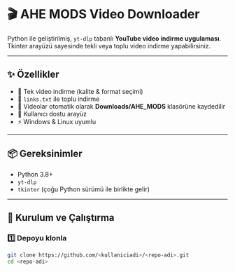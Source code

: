 # 🎬 AHE MODS Video Downloader

Python ile geliştirilmiş, `yt-dlp` tabanlı **YouTube video indirme uygulaması**.  
Tkinter arayüzü sayesinde tekli veya toplu video indirme yapabilirsiniz.  

---

## ✨ Özellikler
- 🎥 Tek video indirme (kalite & format seçimi)  
- 📑 `links.txt` ile toplu indirme  
- 📂 Videolar otomatik olarak **Downloads/AHE_MODS** klasörüne kaydedilir  
- 🎨 Kullanıcı dostu arayüz  
- ⚡ Windows & Linux uyumlu  

---

## 📦 Gereksinimler
- Python 3.8+  
- `yt-dlp`  
- `tkinter` (çoğu Python sürümü ile birlikte gelir)

---

## 🚀 Kurulum ve Çalıştırma

### 1️⃣ Depoyu klonla
```bash
git clone https://github.com/<kullaniciadi>/<repo-adi>.git
cd <repo-adi>
